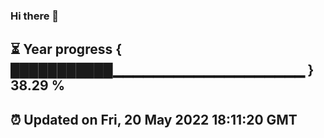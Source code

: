 ### Hi there 👋
⏳ Year progress { ███████████▁▁▁▁▁▁▁▁▁▁▁▁▁▁▁▁▁▁▁ } 38.29 %
---
⏰ Updated on Fri, 20 May 2022 18:11:20 GMT
---
